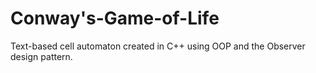 # Conway's-Game-of-Life
Text-based cell automaton created in C++ using OOP and the Observer design pattern.
